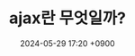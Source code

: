---
layout: post
title: ajax란 무엇일까?
date: 2024-05-29 17:20 +0900
description: 면접질문
image: ../assets/img/post/single.jpg
category: javascript
tags: javascript 
published: true
sitemap: true
---